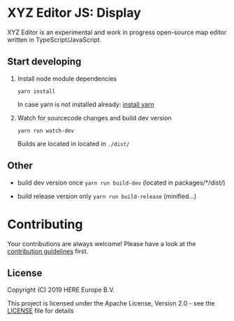 # XYZ Editor JS: Display

XYZ Editor is an experimental and work in progress open-source map editor written in TypeScript/JavaScript.

## Start developing

1. Install node module dependencies
    ```
    yarn install
    ```
    In case yarn is not installed already: [install yarn](https://yarnpkg.com/en/docs/install)

2. Watch for sourcecode changes and build dev version
    ```
    yarn run watch-dev
    ```
    Builds are located in located in `./dist/`


## Other

* build dev version once `yarn run build-dev` (located in packages/*/dist/)

* build release version only `yarn run build-release` (minified...)


# Contributing

Your contributions are always welcome! Please have a look at the [contribution guidelines](CONTRIBUTING.md) first.


## License

Copyright (C) 2019 HERE Europe B.V.

This project is licensed under the Apache License, Version 2.0 - see the [LICENSE](LICENSE) file for details
